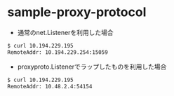 # sample-proxy-protocol

- 通常のnet.Listenerを利用した場合

```bash
$ curl 10.194.229.195
RemoteAddr: 10.194.229.254:15059
```

- proxyproto.Listenerでラップしたものを利用した場合

```bash
$ curl 10.194.229.195
RemoteAddr: 10.48.2.4:54154
```
